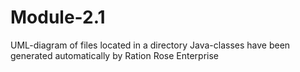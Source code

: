# Module-2.1
UML-diagram of files located in a directory
Java-classes have been generated automatically by Ration Rose Enterprise
